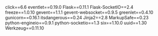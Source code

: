 click==6.6
eventlet==0.19.0
Flask==0.11.1
Flask-SocketIO==2.4
freeze==1.0.10
gevent==1.1.1
gevent-websocket==0.9.5
greenlet==0.4.10
gunicorn==0.16.1
itsdangerous==0.24
Jinja2==2.8
MarkupSafe==0.23
python-engineio==0.9.1
python-socketio==1.3
six==1.10.0
uuid==1.30
Werkzeug==0.11.10
